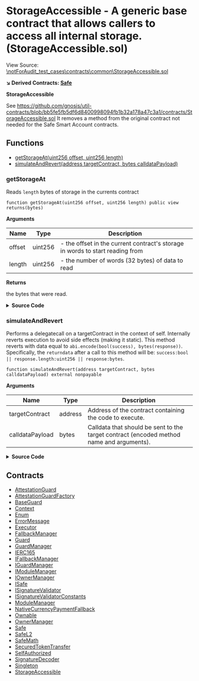# StorageAccessible - A generic base contract that allows callers to access all internal storage. (StorageAccessible.sol)

View Source: [\notForAudit_test_cases\contracts\common\StorageAccessible.sol](..\notForAudit_test_cases\contracts\common\StorageAccessible.sol)

**↘ Derived Contracts: [Safe](Safe.md)**

**StorageAccessible**

See https://github.com/gnosis/util-contracts/blob/bb5fe5fb5df6d8400998094fb1b32a178a47c3a1/contracts/StorageAccessible.sol
         It removes a method from the original contract not needed for the Safe Smart Account contracts.

## Functions

- [getStorageAt(uint256 offset, uint256 length)](#getstorageat)
- [simulateAndRevert(address targetContract, bytes calldataPayload)](#simulateandrevert)

### getStorageAt

Reads `length` bytes of storage in the currents contract

```solidity
function getStorageAt(uint256 offset, uint256 length) public view
returns(bytes)
```

**Arguments**

| Name        | Type           | Description  |
| ------------- |------------- | -----|
| offset | uint256 | - the offset in the current contract's storage in words to start reading from | 
| length | uint256 | - the number of words (32 bytes) of data to read | 

**Returns**

the bytes that were read.

<details>
	<summary><strong>Source Code</strong></summary>

```javascript
function getStorageAt(uint256 offset, uint256 length) public view returns (bytes memory) {
        bytes memory result = new bytes(length * 32);
        for (uint256 index = 0; index < length; index++) {
            /* solhint-disable no-inline-assembly */
            /// @solidity memory-safe-assembly
            assembly {
                let word := sload(add(offset, index))
                mstore(add(add(result, 0x20), mul(index, 0x20)), word)
            }
            /* solhint-enable no-inline-assembly */
        }
        return result;
    }
```
</details>

### simulateAndRevert

Performs a delegatecall on a targetContract in the context of self.
 Internally reverts execution to avoid side effects (making it static).
 This method reverts with data equal to `abi.encode(bool(success), bytes(response))`.
 Specifically, the `returndata` after a call to this method will be:
 `success:bool || response.length:uint256 || response:bytes`.

```solidity
function simulateAndRevert(address targetContract, bytes calldataPayload) external nonpayable
```

**Arguments**

| Name        | Type           | Description  |
| ------------- |------------- | -----|
| targetContract | address | Address of the contract containing the code to execute. | 
| calldataPayload | bytes | Calldata that should be sent to the target contract (encoded method name and arguments). | 

<details>
	<summary><strong>Source Code</strong></summary>

```javascript
function simulateAndRevert(address targetContract, bytes memory calldataPayload) external {
        /* solhint-disable no-inline-assembly */
        /// @solidity memory-safe-assembly
        assembly {
            let success := delegatecall(gas(), targetContract, add(calldataPayload, 0x20), mload(calldataPayload), 0, 0)
            // Load free memory location
            let ptr := mload(0x40)
            mstore(ptr, success)
            mstore(add(ptr, 0x20), returndatasize())
            returndatacopy(add(ptr, 0x40), 0, returndatasize())
            revert(ptr, add(returndatasize(), 0x40))
        }
        /* solhint-enable no-inline-assembly */
    }
```
</details>

## Contracts

* [AttestationGuard](AttestationGuard.md)
* [AttestationGuardFactory](AttestationGuardFactory.md)
* [BaseGuard](BaseGuard.md)
* [Context](Context.md)
* [Enum](Enum.md)
* [ErrorMessage](ErrorMessage.md)
* [Executor](Executor.md)
* [FallbackManager](FallbackManager.md)
* [Guard](Guard.md)
* [GuardManager](GuardManager.md)
* [IERC165](IERC165.md)
* [IFallbackManager](IFallbackManager.md)
* [IGuardManager](IGuardManager.md)
* [IModuleManager](IModuleManager.md)
* [IOwnerManager](IOwnerManager.md)
* [ISafe](ISafe.md)
* [ISignatureValidator](ISignatureValidator.md)
* [ISignatureValidatorConstants](ISignatureValidatorConstants.md)
* [ModuleManager](ModuleManager.md)
* [NativeCurrencyPaymentFallback](NativeCurrencyPaymentFallback.md)
* [Ownable](Ownable.md)
* [OwnerManager](OwnerManager.md)
* [Safe](Safe.md)
* [SafeL2](SafeL2.md)
* [SafeMath](SafeMath.md)
* [SecuredTokenTransfer](SecuredTokenTransfer.md)
* [SelfAuthorized](SelfAuthorized.md)
* [SignatureDecoder](SignatureDecoder.md)
* [Singleton](Singleton.md)
* [StorageAccessible](StorageAccessible.md)
